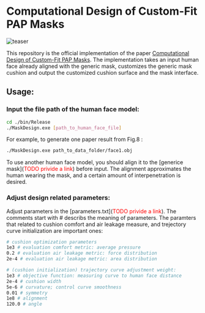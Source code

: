 # Computational Design of Custom-Fit PAP Masks

![teaser](/Resources/GitHub/Picture1.png?raw=true "teaser") 

This repository is the official implementation of the paper [Computational Design of Custom-Fit PAP Masks](https://sutd-cgl.github.io/supp/Publication/projects/2024-SMI-MaskDesign/index.html). 
The implementation takes an input human face already aligned with the generic mask, customizes the generic mask cushion and output the customized cushion surface and the mask interface. 

## Usage:
### Input the file path of the human face model:
```bash
cd ./bin/Release
./MaskDesign.exe [path_to_human_face_file]
```
For example, to generate one paper result from Fig.8 :
```bash
./MaskDesign.exe path_to_data_folder/face1.obj
```
To use another human face model, you should align it to the [generice mask](<font color=Red>TODO privide a link</font>) before input. The alignment approximates the human wearing the mask, and a certain amount of interpenetration is desired.

### Adjust design related parameters:
Adjust parameters in the [parameters.txt](<font color=Red>TODO privide a link</font>).
The comments start with # describs the meaning of parameters. The paramters that related to cushion comfort and air leakage measure, and trejectory curve initialization are important ones:
```bash
# cushion optimization parameters 
1e3 # evaluation comfort metric: average pressure 
0.2 # evaluation air leakage metric: force distribution
2e-4 # evaluation air leakage metric: area distribution

# (cushion initialization) trajectory curve adjustment weight:
1e3 # objective function: measuring curve to human face distance
2e-4 # cushion width
5e-6 # curvature; control curve smoothness
0.01 # symmetry
1e8 # alignment
120.0 # angle
```

